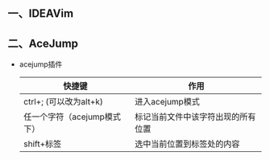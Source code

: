 ## 一、IDEAVim









## 二、AceJump

- acejump插件

  | 快捷键                      | 作用                               |
  | --------------------------- | ---------------------------------- |
  | ctrl+; (可以改为alt+k)      | 进入acejump模式                    |
  | 任一个字符（acejump模式下） | 标记当前文件中该字符出现的所有位置 |
  | shift+标签                  | 选中当前位置到标签处的内容         |

  



